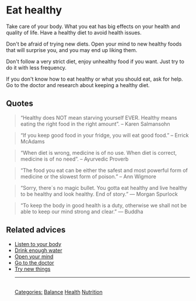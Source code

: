 # Eat healthy

Take care of your body. What you eat has big effects on your health and quality of life. Have a healthy diet to avoid health issues.

Don't be afraid of trying new diets. Open your mind to new healthy foods that will surprise you, and you may end up liking them.

Don't follow a very strict diet, enjoy unhealthy food if you want. Just try to do it with less frequency.

If you don't know how to eat healthy or what you should eat, ask for help. Go to the doctor and research about keeping a healthy diet.

## Quotes

> “Healthy does NOT mean starving yourself EVER. Healthy means eating the right food in the right amount”. – Karen Salmansohn

> “If you keep good food in your fridge, you will eat good food.” – Errick McAdams

> “When diet is wrong, medicine is of no use. When diet is correct, medicine is of no need”. – Ayurvedic Proverb

> “The food you eat can be either the safest and most powerful form of medicine or the slowest form of poison.” – Ann Wigmore

> “Sorry, there´s no magic bullet. You gotta eat healthy and live healthy to be healthy and look healthy. End of story.” ― Morgan Spurlock

> “To keep the body in good health is a duty, otherwise we shall not be able to keep our mind strong and clear.” ― Buddha

## Related advices

- [Listen to your body](../Listen%20to%20your%20body/index.md)
- [Drink enough water](../Drink%20enough%20water/index.md)
- [Open your mind](../Open%20your%20mind/index.md)
- [Go to the doctor](../Go%20to%20the%20doctor/index.md)
- [Try new things](../Try%20new%20things/index.md)<hr/><br/>[Categories:](Categories/index.md) [Balance](Categories/Balance.md) [Health](Categories/Health.md) [Nutrition](Categories/Nutrition.md)